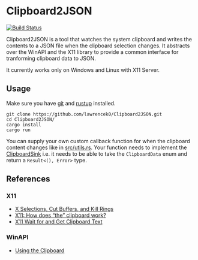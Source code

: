 # Clipboard2JSON 

[![Build Status](https://travis-ci.org/lawrencek0/Clipboard2JSON.svg?branch=master)](https://travis-ci.org/lawrencek0/Clipboard2JSON)

Clipboard2JSON is a tool that watches the system clipboard and writes the
contents to a JSON file when the clipboard selection changes. It abstracts
over the WinAPI and the X11 library to provide a common interface for tranforming
clipboard data to JSON.

It currently works only on Windows and Linux with X11 Server.

## Usage

Make sure you have [git](https://git-scm.com/) and [rustup](https://rustup.rs/)
installed.

```
git clone https://github.com/lawrencek0/Clipboard2JSON.git
cd Clipboard2JSON/
cargo install
cargo run
```

You can supply your own custom callback function for when the clipboard content
changes like in [src/utils.rs](https://github.com/lawrencek0/Clipboard2JSON/blob/master/src/utils.rs).
Your function needs to implement the [ClipboardSink](https://github.com/lawrencek0/Clipboard2JSON/blob/master/src/common.rs)
i.e. it needs to be able to take the `ClipboardData` enum and return a `Result<(), Error>`
type.

## References

### X11
* [X Selections, Cut Buffers, and Kill Rings](https://www.jwz.org/doc/x-cut-and-paste.html)
* [X11: How does “the” clipboard work?](https://www.uninformativ.de/blog/postings/2017-04-02/0/POySTING-en.html)
* [X11 Wait for and Get Clipboard Text](https://stackoverflow.com/questions/8755471/x11-wait-for-and-get-clipboard-text)

### WinAPI
* [Using the Clipboard](https://docs.microsoft.com/en-us/windows/desktop/dataxchg/using-the-clipboard)

